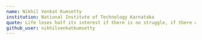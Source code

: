 ```yaml
---
name: Nikhil Venkat Kumsetty
institution: National Institute of Technology Karnataka
quote: Life loses half its interest if there is no struggle, if there are no risks to be taken.
github_user: nikhilvenkatkumsetty
---
```

